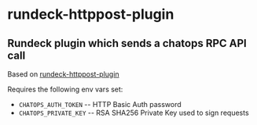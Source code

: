 # rundeck-httppost-plugin
Rundeck plugin which sends a chatops RPC API call
-----------------------------------------------------------------

Based on [rundeck-httppost-plugin](https://github.com/rvs-fluid-it/rundeck-httppost-plugin)


Requires the following env vars set:

* `CHATOPS_AUTH_TOKEN` -- HTTP Basic Auth password
* `CHATOPS_PRIVATE_KEY` -- RSA SHA256 Private Key used to sign requests
